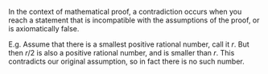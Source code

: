 In the context of mathematical proof, a contradiction occurs when you reach a statement that is incompatible with the assumptions of the proof, or is axiomatically false.

E.g. Assume that there is a smallest positive rational number, call it $r$. But then $r/2$ is also a positive rational number, and is smaller than $r$. This contradicts our original assumption, so in fact there is no such number.
